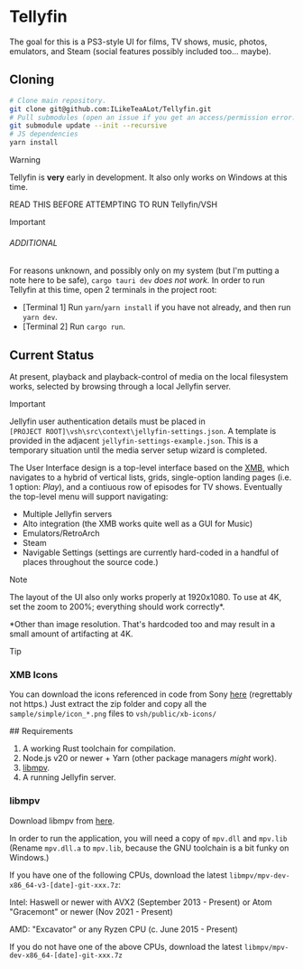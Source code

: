 # Tellyfin

The goal for this is a PS3-style UI for films, TV shows, music, photos, emulators, and Steam (social features possibly included too... maybe).

## Cloning

```sh
# Clone main repository.
git clone git@github.com:ILikeTeaALot/Tellyfin.git
# Pull submodules (open an issue if you get an access/permission error.)
git submodule update --init --recursive
# JS dependencies
yarn install
```

> [!WARNING]
> Tellyfin is **very** early in development. It also only works on Windows at this time.
>
> READ THIS BEFORE ATTEMPTING TO RUN Tellyfin/VSH

> [!IMPORTANT]
> ###### ADDITIONAL
>
> For reasons unknown, and possibly only on my system (but I'm putting a note here to be safe), `cargo tauri dev` *does not work.* In order to run Tellyfin at this time, open 2 terminals in the project root:
>
> - [Terminal 1] Run `yarn`/`yarn install` if you have not already, and then run `yarn dev`.
> - [Terminal 2] Run `cargo run`.

## Current Status

At present, playback and playback-control of media on the local filesystem works, selected by browsing through a local Jellyfin server.

> [!IMPORTANT]
> Jellyfin user authentication details must be placed in `[PROJECT ROOT]\vsh\src\context\jellyfin-settings.json`. A template is provided in the adjacent `jellyfin-settings-example.json`. This is a temporary situation until the media server setup wizard is completed.

The User Interface design is a top-level interface based on the [XMB](https://en.wikipedia.org/wiki/XrossMediaBar), which navigates to a hybrid of vertical lists, grids, single-option landing pages (i.e. 1 option: *Play*), and a contiuous row of episodes for TV shows. Eventually the top-level menu will support navigating:

 - Multiple Jellyfin servers
 - Alto integration (the XMB works quite well as a GUI for Music)
 - Emulators/RetroArch
 - Steam
 - Navigable Settings (settings are currently hard-coded in a handful of places throughout the source code.)

> [!NOTE]
> The layout of the UI also only works properly at 1920x1080. To use at 4K, set the zoom to 200%; everything should work correctly\*.
>
> \*Other than image resolution. That's hardcoded too and may result in a small amount of artifacting at 4K.

> [!TIP]
> ### XMB Icons
>
> You can download the icons referenced in code from Sony [here](http://e1.dl.playstation.net/e1/downloads/ps3/themes/370/PS3_Custom_Theme_v200.zip) (regrettably not https.) Just extract the zip folder and copy all the `sample/simple/icon_*.png` files to `vsh/public/xb-icons/`


## Requirements

1. A working Rust toolchain for compilation.
2. Node.js v20 or newer + Yarn (other package managers *might* work).
3. [libmpv](#libmpv).
4. A running Jellyfin server.

### libmpv

Download libmpv from [here](https://sourceforge.net/projects/mpv-player-windows/files/).

In order to run the application, you will need a copy of `mpv.dll` and `mpv.lib` (Rename `mpv.dll.a` to `mpv.lib`, because the GNU toolchain is a bit funky on Windows.)

If you have one of the following CPUs, download the latest `libmpv/mpv-dev-x86_64-v3-[date]-git-xxx.7z`:

Intel: Haswell or newer with AVX2 (September 2013 - Present)
or Atom "Gracemont" or newer (Nov 2021 - Present)

AMD: "Excavator" or any Ryzen CPU (c. June 2015 - Present)

If you do not have one of the above CPUs, download the latest `libmpv/mpv-dev-x86_64-[date]-git-xxx.7z`